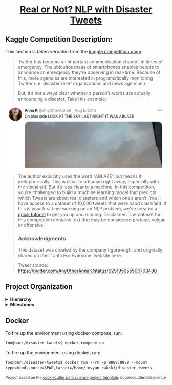 <h1 align="center">
<p><a href="https://www.kaggle.com/c/nlp-getting-started">Real or Not? NLP with Disaster Tweets</a></p>
</h1>

## Kaggle Competition Description:
This section is taken verbatim from the [kaggle competition page](https://www.kaggle.com/c/nlp-getting-started)

>Twitter has become an important communication channel in times of emergency.
>The ubiquitousness of smartphones enables people to announce an emergency they’re observing in real-time. Because of this, more agencies are interested in programatically monitoring Twitter (i.e. disaster relief organizations and news agencies).
>
>But, it’s not always clear whether a person’s words are actually announcing a disaster. Take this example:

![](reports/figures/ablaze.png)


>The author explicitly uses the word “ABLAZE” but means it metaphorically. This is clear to a human right away, especially with the visual aid. But it’s less clear to a machine.
>In this competition, you’re challenged to build a machine learning model that predicts which Tweets are about real disasters and which one’s aren’t. You’ll have access to a dataset of 10,000 tweets that were hand classified. If this is your first time working on an NLP problem, we've created a [quick tutorial](https://www.kaggle.com/philculliton/nlp-getting-started-tutorial") to get you up and running.
>Disclaimer: The dataset for this competition contains text that may be considered profane, vulgar, or offensive.</p></div>

> ### Acknowledgments
>This dataset was created by the company figure-eight and originally shared on their ‘Data For Everyone’ website here.

>Tweet source: https://twitter.com/AnyOtherAnnaK/status/629195955506708480
## Project Organization
<details>
<summary><b>Hierarchy</b>
</summary>
<p>

```

    ├── LICENSE
    ├── dockerfiles        <- Folder that contains all project images, both GPU and vanilla
    ├── docker-compose.yml <- docker-compose file that runs the vanilla image (deprecated by the makefile, but kept for compatibility issues) 
    ├── Makefile           <- Makefile with commands to build and run the various docker images
    ├── README.md          <- You're looking at me
    ├── data
    │   ├── external       <- Third-party data
    │   ├── features       <- Generated features and representations
    |   └── processed      <- Corrected dataset and other generated artifacts
    │   
    │
    ├── docs               <- A default Sphinx project; see sphinx-doc.org for details
    │
    ├── models             <- Trained and serialized models and model predictions in CSV format
    │
    ├── notebooks          <- Jupyter notebooks
    │                         
    │                         
    │
    ├── references         <- Data dictionaries, manuals, and all other explanatory materials
    │
    ├── reports            <- Generated analysis as HTML, PDF, LaTeX, etc.
    │   └── figures        <- Generated graphics and figures to be used in reporting
    │
    |
    │                         
    │
    |
    └── src                <- Source code and util functions used in the notebooks
        ├── __init__.py    <- Makes src a Python module
        │
        └── evaluation.py  <- Evaluates an sklearn(-compatible) model on the Kaggle training set and generates a submission file

```
</p>
</details>

<details>
<summary><b>Milestones</b>
</summary>
<p>

1. MS: Agree on core technologies & frameworks
    * **Description:**
        - Programming: Python3, scikit-learn, sphinx
        - Infrastructure: github, docker, notebooks
        - orga: discord, BBB
    * **Tasks:**
        - [x] Supervisor Kick-Off: everyone
        - [x] Discord server setup: everyone
        - [x] Repo setup: Chris
        - [x] Project plan: Julian + Karl
    * **Deliverables:** Project Plan, repository
    * **Due:** 23.11.2020

2. MS: Implement evaluation pipeline:
    * **Description:**
        - Shared evaluation pipeline: (1) read data -> (2) feed to model -> (3) generate score, plots + submission file
        - Idea: Once pipeline stands, everyone plays with models in step (2)
    * **Tasks:**
        - [ ] Implement data assembly: ? (pending)
        - [ ] Implement K-Fold Cross-Validation (k=?) as test splits: ? (pending)
        - [ ] Generate result graphs and scores: ? (pending)
        - [ ] Generate submission file: ? (pending)
    * **Deliverables:** Shared Evaluation Pipeline
    * **Due:** ?
3. MS: First Model Iteration:
    * **Description:**
        - Baseline model: Integrate simple model from tutorial (https://www.kaggle.com/philculliton/nlp-getting-started-tutorial)
        - Everyone plays with models in step (2)
    * **Tasks:**
        - [ ] Implement model from tutorial: ? (pending)
        - [ ] Implement own features & models: everyone (pending; fill in approach from each one)
    * **Deliverables:** Model dumps and their evaluation results
    * **Due:** ?
4. MS: Second Model Iteration:
    * **Description:**
        - Sync: Share insights & features from first iteration in group and with supervisor
        - Everyone attempts to improve their models from insights & features
    * **Tasks:**
        - [x] Sync Meeting (with supervisor?): everyone (pending)
        - [ ] Improve own features & models: everyone (pending)
    * **Deliverables:** Model dumps and their evaluation results
    * **Due:** ?
5. MS: Final Presentation
    * **Tasks:**
        - [ ] Intro slides: ? (pending)
        - [ ] Leaderboard stats slide: ? (pending)
        - [ ] Our result slides: everyone (pending)
    * **Deliverables:** Presentation Slides
    * **Due:** ? (end of january)
6. MS: Final Report
    * **Tasks:**
        - [ ] Abstract: ? (pending)
        - [ ] Intro: ? (pending)
        - [ ] Related Work: ? (pending)
        - [ ] Methods: ? (pending)
        - [ ] Result: ? (pending)
        - [ ] Discussion: ? (pending)
    * **Deliverables:** Report Document
    * **Due:** ? (end of february)
</p>
</details>

## Docker
To fire up the environment using docker-compose, run:
```console
foo@bar:/disaster-tweets$ docker-compose up
```
To fire up the environment using docker, run:
```console
foo@bar:/disaster-tweets$ docker run --rm -p 8888:8888 --mount type=bind,source=$PWD,target=/home/jovyan cakiki/disaster-tweets
```



<p><small>Project based on the <a target="_blank" href="https://drivendata.github.io/cookiecutter-data-science/">cookiecutter data science project template</a>. #cookiecutterdatascience</small></p>
